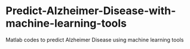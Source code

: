 # Predict-Alzheimer-Disease-with-machine-learning-tools
Matlab codes to predict Alzheimer Disease using machine learning tools
